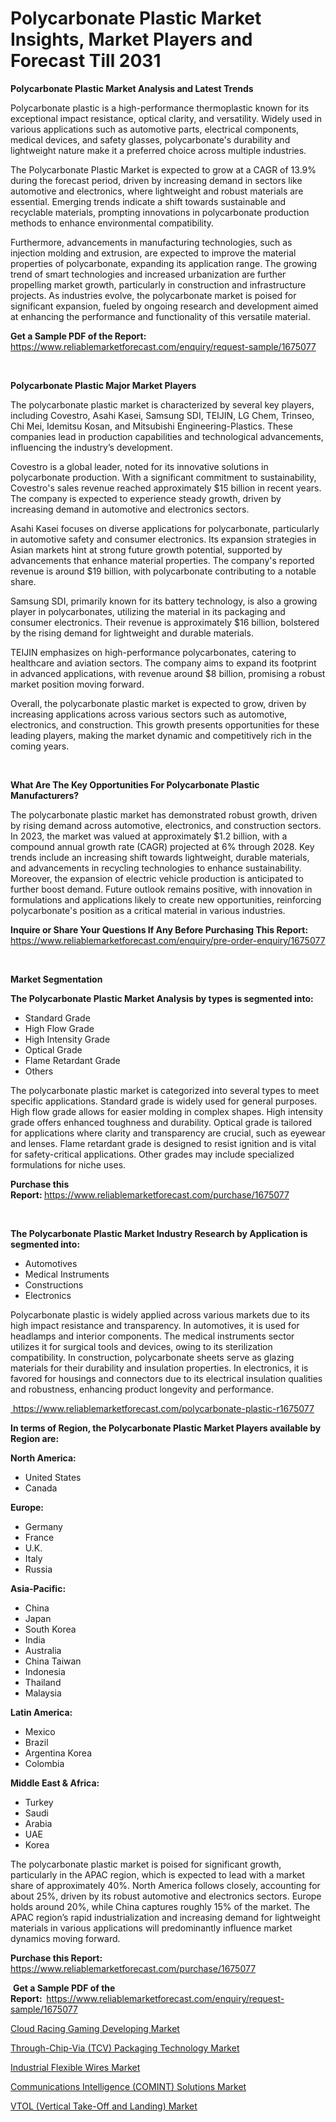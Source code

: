 <p><h1>Polycarbonate Plastic Market Insights, Market Players and Forecast Till 2031</h1></p><p><strong>Polycarbonate Plastic Market Analysis and Latest Trends</strong></p>
<p><p>Polycarbonate plastic is a high-performance thermoplastic known for its exceptional impact resistance, optical clarity, and versatility. Widely used in various applications such as automotive parts, electrical components, medical devices, and safety glasses, polycarbonate's durability and lightweight nature make it a preferred choice across multiple industries. </p><p>The Polycarbonate Plastic Market is expected to grow at a CAGR of 13.9% during the forecast period, driven by increasing demand in sectors like automotive and electronics, where lightweight and robust materials are essential. Emerging trends indicate a shift towards sustainable and recyclable materials, prompting innovations in polycarbonate production methods to enhance environmental compatibility. </p><p>Furthermore, advancements in manufacturing technologies, such as injection molding and extrusion, are expected to improve the material properties of polycarbonate, expanding its application range. The growing trend of smart technologies and increased urbanization are further propelling market growth, particularly in construction and infrastructure projects. As industries evolve, the polycarbonate market is poised for significant expansion, fueled by ongoing research and development aimed at enhancing the performance and functionality of this versatile material.</p></p>
<p><strong>Get a Sample PDF of the Report:&nbsp;</strong> <a href="https://www.reliablemarketforecast.com/enquiry/request-sample/1675077?utm_campaign=1521&utm_medium=2&utm_source=Github&utm_content=ia&utm_term=10102024&utm_id=polycarbonate-plastic">https://www.reliablemarketforecast.com/enquiry/request-sample/1675077</a></p>
<p>&nbsp;</p>
<p><strong>Polycarbonate Plastic Major Market Players</strong></p>
<p><p>The polycarbonate plastic market is characterized by several key players, including Covestro, Asahi Kasei, Samsung SDI, TEIJIN, LG Chem, Trinseo, Chi Mei, Idemitsu Kosan, and Mitsubishi Engineering-Plastics. These companies lead in production capabilities and technological advancements, influencing the industry’s development.</p><p>Covestro is a global leader, noted for its innovative solutions in polycarbonate production. With a significant commitment to sustainability, Covestro's sales revenue reached approximately $15 billion in recent years. The company is expected to experience steady growth, driven by increasing demand in automotive and electronics sectors.</p><p>Asahi Kasei focuses on diverse applications for polycarbonate, particularly in automotive safety and consumer electronics. Its expansion strategies in Asian markets hint at strong future growth potential, supported by advancements that enhance material properties. The company's reported revenue is around $19 billion, with polycarbonate contributing to a notable share.</p><p>Samsung SDI, primarily known for its battery technology, is also a growing player in polycarbonates, utilizing the material in its packaging and consumer electronics. Their revenue is approximately $16 billion, bolstered by the rising demand for lightweight and durable materials.</p><p>TEIJIN emphasizes on high-performance polycarbonates, catering to healthcare and aviation sectors. The company aims to expand its footprint in advanced applications, with revenue around $8 billion, promising a robust market position moving forward.</p><p>Overall, the polycarbonate plastic market is expected to grow, driven by increasing applications across various sectors such as automotive, electronics, and construction. This growth presents opportunities for these leading players, making the market dynamic and competitively rich in the coming years.</p></p>
<p>&nbsp;</p>
<p><strong>What Are The Key Opportunities For Polycarbonate Plastic Manufacturers?</strong></p>
<p><p>The polycarbonate plastic market has demonstrated robust growth, driven by rising demand across automotive, electronics, and construction sectors. In 2023, the market was valued at approximately $1.2 billion, with a compound annual growth rate (CAGR) projected at 6% through 2028. Key trends include an increasing shift towards lightweight, durable materials, and advancements in recycling technologies to enhance sustainability. Moreover, the expansion of electric vehicle production is anticipated to further boost demand. Future outlook remains positive, with innovation in formulations and applications likely to create new opportunities, reinforcing polycarbonate's position as a critical material in various industries.</p></p>
<p><strong>Inquire or Share Your Questions If Any Before Purchasing This Report:</strong> <a href="https://www.reliablemarketforecast.com/enquiry/pre-order-enquiry/1675077?utm_campaign=1521&utm_medium=2&utm_source=Github&utm_content=ia&utm_term=10102024&utm_id=polycarbonate-plastic">https://www.reliablemarketforecast.com/enquiry/pre-order-enquiry/1675077</a></p>
<p>&nbsp;</p>
<p><strong>Market Segmentation</strong></p>
<p><strong>The Polycarbonate Plastic Market Analysis by types is segmented into:</strong></p>
<p><ul><li>Standard Grade</li><li>High Flow Grade</li><li>High Intensity Grade</li><li>Optical Grade</li><li>Flame Retardant Grade</li><li>Others</li></ul></p>
<p><p>The polycarbonate plastic market is categorized into several types to meet specific applications. Standard grade is widely used for general purposes. High flow grade allows for easier molding in complex shapes. High intensity grade offers enhanced toughness and durability. Optical grade is tailored for applications where clarity and transparency are crucial, such as eyewear and lenses. Flame retardant grade is designed to resist ignition and is vital for safety-critical applications. Other grades may include specialized formulations for niche uses.</p></p>
<p><strong>Purchase this Report:&nbsp;</strong><a href="https://www.reliablemarketforecast.com/purchase/1675077?utm_campaign=1521&utm_medium=2&utm_source=Github&utm_content=ia&utm_term=10102024&utm_id=polycarbonate-plastic">https://www.reliablemarketforecast.com/purchase/1675077</a></p>
<p>&nbsp;</p>
<p><strong>The Polycarbonate Plastic Market Industry Research by Application is segmented into:</strong></p>
<p><ul><li>Automotives</li><li>Medical Instruments</li><li>Constructions</li><li>Electronics</li></ul></p>
<p><p>Polycarbonate plastic is widely applied across various markets due to its high impact resistance and transparency. In automotives, it is used for headlamps and interior components. The medical instruments sector utilizes it for surgical tools and devices, owing to its sterilization compatibility. In construction, polycarbonate sheets serve as glazing materials for their durability and insulation properties. In electronics, it is favored for housings and connectors due to its electrical insulation qualities and robustness, enhancing product longevity and performance.</p></p>
<p><a href="https://www.reliablemarketforecast.com/polycarbonate-plastic-r1675077?utm_campaign=1521&utm_medium=2&utm_source=Github&utm_content=ia&utm_term=10102024&utm_id=polycarbonate-plastic">&nbsp;https://www.reliablemarketforecast.com/polycarbonate-plastic-r1675077</a></p>
<p><strong>In terms of Region, the Polycarbonate Plastic Market Players available by Region are:</strong></p>
<p>
    <p> <strong> North America: </strong>
        <ul>
            <li>United States</li>
            <li>Canada</li>
        </ul>
        </p> 
    <p> <strong> Europe: </strong>
        <ul>
            <li>Germany</li>
            <li>France</li>
            <li>U.K.</li>
            <li>Italy</li>
            <li>Russia</li>
        </ul>
        </p> 
    <p> <strong> Asia-Pacific: </strong>
        <ul>
            <li>China</li>
            <li>Japan</li>
            <li>South Korea</li>
            <li>India</li>
            <li>Australia</li>
            <li>China Taiwan</li>
            <li>Indonesia</li>
            <li>Thailand</li>
            <li>Malaysia</li>
        </ul>
        </p> 
    <p> <strong> Latin America: </strong>
        <ul>
            <li>Mexico</li>
            <li>Brazil</li>
            <li>Argentina Korea</li>
            <li>Colombia</li>
        </ul>
        </p> 
    <p> <strong> Middle East & Africa: </strong>
        <ul>
            <li>Turkey</li>
            <li>Saudi</li>
            <li>Arabia</li>
            <li>UAE</li>
            <li>Korea</li>
        </ul>
    </p>
    </p>
<p><p>The polycarbonate plastic market is poised for significant growth, particularly in the APAC region, which is expected to lead with a market share of approximately 40%. North America follows closely, accounting for about 25%, driven by its robust automotive and electronics sectors. Europe holds around 20%, while China captures roughly 15% of the market. The APAC region’s rapid industrialization and increasing demand for lightweight materials in various applications will predominantly influence market dynamics moving forward.</p></p>
<p><strong>Purchase this Report: </strong><a href="https://www.reliablemarketforecast.com/purchase/1675077?utm_campaign=1521&utm_medium=2&utm_source=Github&utm_content=ia&utm_term=10102024&utm_id=polycarbonate-plastic">https://www.reliablemarketforecast.com/purchase/1675077</a></p>
<p>&nbsp;<strong>Get a Sample PDF of the Report:&nbsp;&nbsp;</strong><a href="https://www.reliablemarketforecast.com/enquiry/request-sample/1675077?utm_campaign=1521&utm_medium=2&utm_source=Github&utm_content=ia&utm_term=10102024&utm_id=polycarbonate-plastic">https://www.reliablemarketforecast.com/enquiry/request-sample/1675077</a></p>
<p><strong></strong></p>
<p><p><a href="https://www.linkedin.com/pulse/cloud-racing-gaming-developing-market-industry-landscape-6ejaf?utm_campaign=1521&utm_medium=2&utm_source=Github&utm_content=ia&utm_term=10102024&utm_id=polycarbonate-plastic">Cloud Racing Gaming Developing Market</a></p><p><a href="https://www.linkedin.com/pulse/through-chip-via-tcv-packaging-technology-industry-sector-vz7lc?utm_campaign=1521&utm_medium=2&utm_source=Github&utm_content=ia&utm_term=10102024&utm_id=polycarbonate-plastic">Through-Chip-Via (TCV) Packaging Technology Market</a></p><p><a href="https://www.linkedin.com/pulse/comprehensive-industrial-flexible-wires-market-report-segmentation-zsbaf?utm_campaign=1521&utm_medium=2&utm_source=Github&utm_content=ia&utm_term=10102024&utm_id=polycarbonate-plastic">Industrial Flexible Wires Market</a></p><p><a href="https://www.linkedin.com/pulse/market-forecast-global-communications-intelligence-comint-solutions-nuv2c?utm_campaign=1521&utm_medium=2&utm_source=Github&utm_content=ia&utm_term=10102024&utm_id=polycarbonate-plastic">Communications Intelligence (COMINT) Solutions Market</a></p><p><a href="https://www.linkedin.com/pulse/vtol-vertical-take-off-landing-market-overview-forecast-2024--hhx1f?utm_campaign=1521&utm_medium=2&utm_source=Github&utm_content=ia&utm_term=10102024&utm_id=polycarbonate-plastic">VTOL (Vertical Take-Off and Landing) Market</a></p></p>